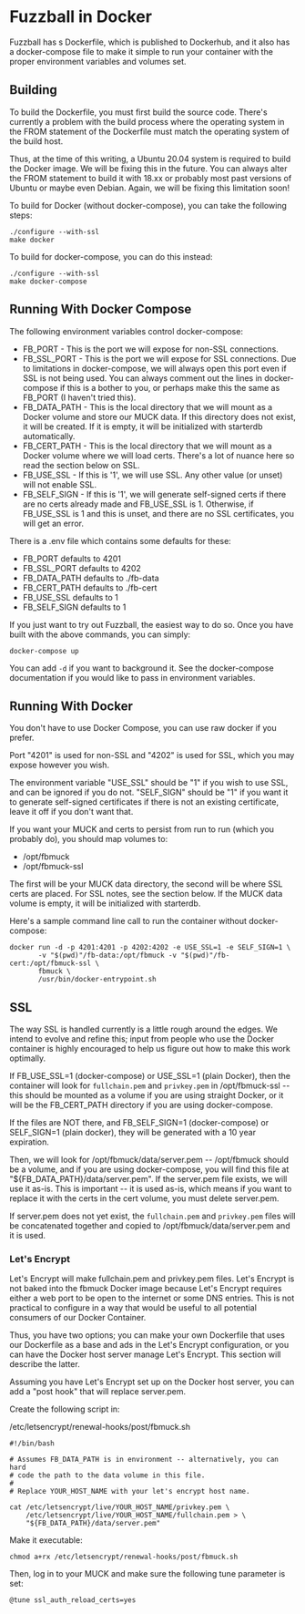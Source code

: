 # Fuzzball in Docker

Fuzzball has s Dockerfile, which is published to Dockerhub, and it also has a docker-compose file to make it simple to run your container with the proper environment variables and volumes set.

## Building

To build the Dockerfile, you must first build the source code.  There's currently a problem with the build process where the operating system in the FROM statement of the Dockerfile must match the operating system of the build host.

Thus, at the time of this writing, a Ubuntu 20.04 system is required to build the Docker image.  We will be fixing this in the future.  You can always alter the FROM statement to build it with 18.xx or probably most past versions of Ubuntu or maybe even Debian.  Again, we will be fixing this limitation soon!

To build for Docker (without docker-compose), you can take the following steps:

```
./configure --with-ssl
make docker
```

To build for docker-compose, you can do this instead:

```
./configure --with-ssl
make docker-compose
```

## Running With Docker Compose

The following environment variables control docker-compose:

* FB_PORT - This is the port we will expose for non-SSL connections.
* FB_SSL_PORT - This is the port we will expose for SSL connections.  Due to limitations in docker-compose, we will always open this port even if SSL is not being used.  You can always comment out the lines in docker-compose if this is a bother to you, or perhaps make this the same as FB_PORT (I haven't tried this).
* FB_DATA_PATH - This is the local directory that we will mount as a Docker volume and store our MUCK data.  If this directory does not exist, it will be created.  If it is empty, it will be initialized with starterdb automatically.
* FB_CERT_PATH - This is the local directory that we will mount as a Docker volume where we will load certs.  There's a lot of nuance here so read the section below on SSL.
* FB_USE_SSL - If this is '1', we will use SSL.  Any other value (or unset) will not enable SSL.
* FB_SELF_SIGN - If this is '1', we will generate self-signed certs if there are no certs already made and FB_USE_SSL is 1.  Otherwise, if FB_USE_SSL is 1 and this is unset, and there are no SSL certificates, you will get an error.

There is a .env file which contains some defaults for these:

* FB_PORT defaults to 4201
* FB_SSL_PORT defaults to 4202
* FB_DATA_PATH defaults to ./fb-data
* FB_CERT_PATH defaults to ./fb-cert
* FB_USE_SSL defaults to 1
* FB_SELF_SIGN defaults to 1

If you just want to try out Fuzzball, the easiest way to do so.  Once you have built with the above commands, you can simply:

```
docker-compose up
```

You can add ```-d``` if you want to background it.  See the docker-compose documentation if you would like to pass in environment variables.

## Running With Docker

You don't have to use Docker Compose, you can use raw docker if you prefer.

Port "4201" is used for non-SSL and "4202" is used for SSL, which you may expose however you wish.

The environment variable "USE_SSL" should be "1" if you wish to use SSL, and can be ignored if you do not.  "SELF_SIGN" should be "1" if you want it to generate self-signed certificates if there is not an existing certificate, leave it off if you don't want that.

If you want your MUCK and certs to persist from run to run (which you probably do), you should map volumes to:

* /opt/fbmuck
* /opt/fbmuck-ssl

The first will be your MUCK data directory, the second will be where SSL certs are placed.  For SSL notes, see the section below.  If the MUCK data volume is empty, it will be initialized with starterdb.

Here's a sample command line call to run the container without docker-compose:

```
docker run -d -p 4201:4201 -p 4202:4202 -e USE_SSL=1 -e SELF_SIGN=1 \
       -v "$(pwd)"/fb-data:/opt/fbmuck -v "$(pwd)"/fb-cert:/opt/fbmuck-ssl \
       fbmuck \
       /usr/bin/docker-entrypoint.sh
```

## SSL

The way SSL is handled currently is a little rough around the edges.  We intend to evolve and refine this; input from people who use the Docker container is highly encouraged to help us figure out how to make this work optimally.


If FB_USE_SSL=1 (docker-compose) or USE_SSL=1 (plain Docker), then the container will look for ```fullchain.pem``` and ```privkey.pem``` in /opt/fbmuck-ssl -- this should be mounted as a volume if you are using straight Docker, or it will be the FB_CERT_PATH directory if you are using docker-compose.

If the files are NOT there, and FB_SELF_SIGN=1 (docker-compose) or SELF_SIGN=1 (plain docker), they will be generated with a 10 year expiration.

Then, we will look for /opt/fbmuck/data/server.pem -- /opt/fbmuck should be a volume, and if you are using docker-compose, you will find this file at "${FB_DATA_PATH}/data/server.pem".  If the server.pem file exists, we will use it as-is.  This is important -- it is used as-is, which means if you want to replace it with the certs in the cert volume, you must delete server.pem.

If server.pem does not yet exist, the ```fullchain.pem``` and ```privkey.pem``` files will be concatenated together and copied to /opt/fbmuck/data/server.pem and it is used.

### Let's Encrypt

Let's Encrypt will make fullchain.pem and privkey.pem files.  Let's Encrypt is not baked into the fbmuck Docker image because Let's Encrypt requires either a web port to be open to the internet or some DNS entries.  This is not practical to configure in a way that would be useful to all potential consumers of our Docker Container.

Thus, you have two options; you can make your own Dockerfile that uses our Dockerfile as a base and ads in the Let's Encrypt configuration, or you can have the Docker host server manage Let's Encrypt.  This section will describe the latter.

Assuming you have Let's Encrypt set up on the Docker host server, you can add a "post hook" that will replace server.pem.

Create the following script in:

/etc/letsencrypt/renewal-hooks/post/fbmuck.sh

```
#!/bin/bash

# Assumes FB_DATA_PATH is in environment -- alternatively, you can hard
# code the path to the data volume in this file.
#
# Replace YOUR_HOST_NAME with your let's encrypt host name.

cat /etc/letsencrypt/live/YOUR_HOST_NAME/privkey.pem \
    /etc/letsencrypt/live/YOUR_HOST_NAME/fullchain.pem > \
    "${FB_DATA_PATH}/data/server.pem"
```

Make it executable:

```
chmod a+rx /etc/letsencrypt/renewal-hooks/post/fbmuck.sh
```

Then, log in to your MUCK and make sure the following tune parameter is set:

```
@tune ssl_auth_reload_certs=yes
```
